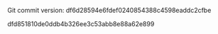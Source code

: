 Git commit version:
df6d28594e6fdef0240854388c4598eaddc2cfbe

dfd851810de0ddb4b326ee3c53abb8e88a62e899

